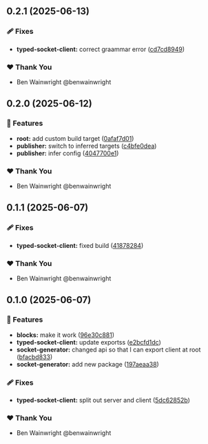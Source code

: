 ## 0.2.1 (2025-06-13)

### 🩹 Fixes

- **typed-socket-client:** correct graammar error ([cd7cd8949](https://github.com/hass-blocks/hass-blocks/commit/cd7cd8949))

### ❤️ Thank You

- Ben Wainwright @benwainwright

## 0.2.0 (2025-06-12)

### 🚀 Features

- **root:** add custom build target ([0afaf7d01](https://github.com/hass-blocks/hass-blocks/commit/0afaf7d01))
- **publisher:** switch to inferred targets ([c4bfe0dea](https://github.com/hass-blocks/hass-blocks/commit/c4bfe0dea))
- **publisher:** infer config ([4047700e1](https://github.com/hass-blocks/hass-blocks/commit/4047700e1))

### ❤️ Thank You

- Ben Wainwright @benwainwright

## 0.1.1 (2025-06-07)

### 🩹 Fixes

- **typed-socket-client:** fixed build ([41878284](https://github.com/hass-blocks/hass-blocks/commit/41878284))

### ❤️ Thank You

- Ben Wainwright @benwainwright

## 0.1.0 (2025-06-07)

### 🚀 Features

- **blocks:** make it work ([96e30c881](https://github.com/hass-blocks/hass-blocks/commit/96e30c881))
- **typed-socket-client:** update exportss ([e2bcfd1dc](https://github.com/hass-blocks/hass-blocks/commit/e2bcfd1dc))
- **socket-generator:** changed api so that I can export client at root ([bfacbd833](https://github.com/hass-blocks/hass-blocks/commit/bfacbd833))
- **socket-generator:** add new package ([197aeaa38](https://github.com/hass-blocks/hass-blocks/commit/197aeaa38))

### 🩹 Fixes

- **typed-socket-client:** split out server and client ([5dc62852b](https://github.com/hass-blocks/hass-blocks/commit/5dc62852b))

### ❤️ Thank You

- Ben Wainwright @benwainwright
